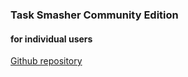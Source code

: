 ### Task Smasher Community Edition
#### for individual users

[Github repository](https://github.com/tasksmasher/tasksmasher)

